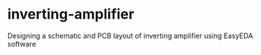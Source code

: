 # inverting-amplifier
Designing a schematic and PCB layout of inverting amplifier using EasyEDA software
